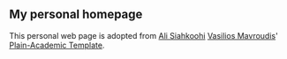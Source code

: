 ## My personal homepage

This personal web page is adopted from [Ali Siahkoohi](https://github.com/alisiahkoohi/alisiahkoohi.github.io) [Vasilios Mavroudis](https://mavroud.is/)' [Plain-Academic Template](https://github.com/mavroudisv/plain-academic).
